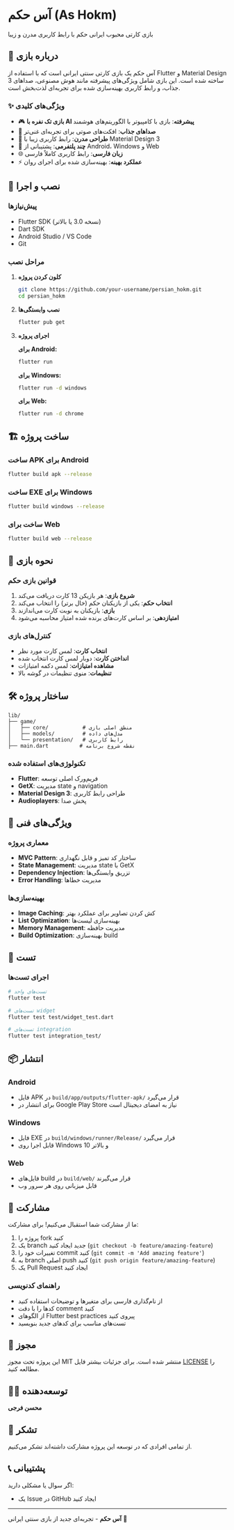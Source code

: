 # آس حکم (As Hokm)

بازی کارتی محبوب ایرانی حکم با رابط کاربری مدرن و زیبا

## 📱 درباره بازی

آس حکم یک بازی کارتی سنتی ایرانی است که با استفاده از Flutter و Material Design 3 ساخته شده است. این بازی شامل ویژگی‌های پیشرفته مانند هوش مصنوعی، صداهای جذاب، و رابط کاربری بهینه‌سازی شده برای تجربه‌ای لذت‌بخش است.

### ✨ ویژگی‌های کلیدی

- 🎮 **بازی تک نفره با AI پیشرفته**: بازی با کامپیوتر با الگوریتم‌های هوشمند
- 🎵 **صداهای جذاب**: افکت‌های صوتی برای تجربه‌ای غنی‌تر
- 🎨 **طراحی مدرن**: رابط کاربری زیبا با Material Design 3
- 📱 **چند پلتفرمی**: پشتیبانی از Android، Windows و Web
- 🌐 **زبان فارسی**: رابط کاربری کاملاً فارسی
- ⚡ **عملکرد بهینه**: بهینه‌سازی شده برای اجرای روان

## 🚀 نصب و اجرا

### پیش‌نیازها

- Flutter SDK (نسخه 3.0 یا بالاتر)
- Dart SDK
- Android Studio / VS Code
- Git

### مراحل نصب

1. **کلون کردن پروژه**

   ```bash
   git clone https://github.com/your-username/persian_hokm.git
   cd persian_hokm
   ```

2. **نصب وابستگی‌ها**

   ```bash
   flutter pub get
   ```

3. **اجرای پروژه**

   **برای Android:**

   ```bash
   flutter run
   ```

   **برای Windows:**

   ```bash
   flutter run -d windows
   ```

   **برای Web:**

   ```bash
   flutter run -d chrome
   ```

## 🏗️ ساخت پروژه

### ساخت APK برای Android

```bash
flutter build apk --release
```

### ساخت EXE برای Windows

```bash
flutter build windows --release
```

### ساخت برای Web

```bash
flutter build web --release
```

## 🎯 نحوه بازی

### قوانین بازی حکم

1. **شروع بازی**: هر بازیکن 13 کارت دریافت می‌کند
2. **انتخاب حکم**: یکی از بازیکنان حکم (خال برتر) را انتخاب می‌کند
3. **بازی**: بازیکنان به نوبت کارت می‌اندازند
4. **امتیازدهی**: بر اساس کارت‌های برنده شده امتیاز محاسبه می‌شود

### کنترل‌های بازی

- **انتخاب کارت**: لمس کارت مورد نظر
- **انداختن کارت**: دوبار لمس کارت انتخاب شده
- **مشاهده امتیازات**: لمس دکمه امتیازات
- **تنظیمات**: منوی تنظیمات در گوشه بالا

## 🛠️ ساختار پروژه

```
lib/
├── game/
│   ├── core/           # منطق اصلی بازی
│   ├── models/         # مدل‌های داده
│   └── presentation/   # رابط کاربری
├── main.dart          # نقطه شروع برنامه
```

### تکنولوژی‌های استفاده شده

- **Flutter**: فریم‌ورک اصلی توسعه
- **GetX**: مدیریت state و navigation
- **Material Design 3**: طراحی رابط کاربری
- **Audioplayers**: پخش صدا

## 🎨 ویژگی‌های فنی

### معماری پروژه

- **MVC Pattern**: ساختار کد تمیز و قابل نگهداری
- **State Management**: مدیریت state با GetX
- **Dependency Injection**: تزریق وابستگی‌ها
- **Error Handling**: مدیریت خطاها

### بهینه‌سازی‌ها

- **Image Caching**: کش کردن تصاویر برای عملکرد بهتر
- **List Optimization**: بهینه‌سازی لیست‌ها
- **Memory Management**: مدیریت حافظه
- **Build Optimization**: بهینه‌سازی build

## 🧪 تست

### اجرای تست‌ها

```bash
# تست‌های واحد
flutter test

# تست‌های widget
flutter test test/widget_test.dart

# تست‌های integration
flutter test integration_test/
```

## 📦 انتشار

### Android

- فایل APK در `build/app/outputs/flutter-apk/` قرار می‌گیرد
- برای انتشار در Google Play Store نیاز به امضای دیجیتال است

### Windows

- فایل EXE در `build/windows/runner/Release/` قرار می‌گیرد
- قابل اجرا روی Windows 10 و بالاتر

### Web

- فایل‌های build در `build/web/` قرار می‌گیرند
- قابل میزبانی روی هر سرور وب

## 🤝 مشارکت

ما از مشارکت شما استقبال می‌کنیم! برای مشارکت:

1. پروژه را fork کنید
2. یک branch جدید ایجاد کنید (`git checkout -b feature/amazing-feature`)
3. تغییرات خود را commit کنید (`git commit -m 'Add amazing feature'`)
4. به branch اصلی push کنید (`git push origin feature/amazing-feature`)
5. یک Pull Request ایجاد کنید

### راهنمای کدنویسی

- از نام‌گذاری فارسی برای متغیرها و توضیحات استفاده کنید
- کدها را با دقت comment کنید
- از الگوهای Flutter best practices پیروی کنید
- تست‌های مناسب برای کدهای جدید بنویسید

## 📄 مجوز

این پروژه تحت مجوز MIT منتشر شده است. برای جزئیات بیشتر فایل [LICENSE](LICENSE) را مطالعه کنید.

## 👨‍💻 توسعه‌دهنده

**محسن فرجی**

## 🙏 تشکر

از تمامی افرادی که در توسعه این پروژه مشارکت داشته‌اند تشکر می‌کنیم.

## 📞 پشتیبانی

اگر سوال یا مشکلی دارید:

- یک Issue در GitHub ایجاد کنید

---

**آس حکم** - تجربه‌ای جدید از بازی سنتی ایرانی 🎴

